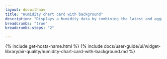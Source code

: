 ```yaml
---
layout: docwithnav
title: "Humidity chart card with background"
description: "Displays a humidity data by combining the latest and aggregated values with the background image and optional simplified chart."
breadcrumbs: "true"
breadcrumbs-steps: "2"

---
```

{% include get-hosts-name.html %}
{% include docs/user-guide/ui/widget-library/air-quality/humidity-chart-card-with-background.md %}
